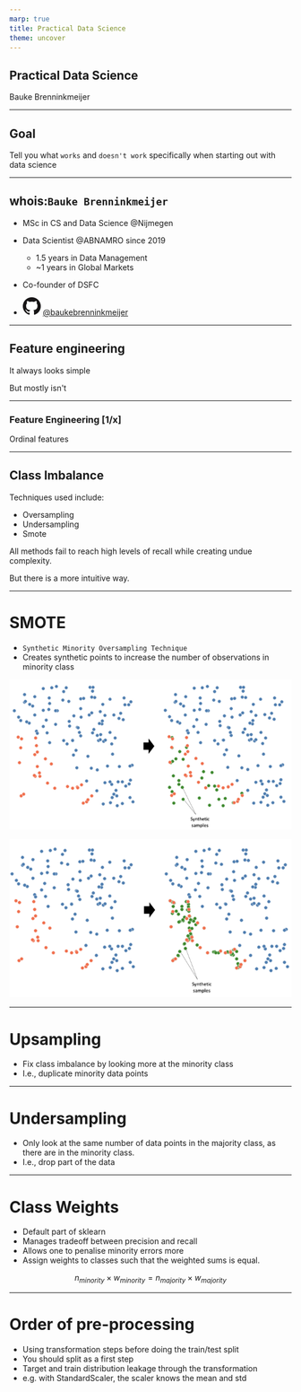 ```yaml
---
marp: true
title: Practical Data Science
theme: uncover
---
```


<!-- _class: invert -->
<!-- ![bg](images/title-background.png) -->

## Practical Data Science

Bauke Brenninkmeijer

<!-- footer: Kaggle Competition for Jr. Data Science 2022 -->

---

<!-- paginate: true -->

## Goal

Tell you what `works`
and `doesn't work`
specifically when starting out
with data science

<!-- footer: Practical Data Science • Bauke Brenninkmeijer -->

---

## whois:`Bauke Brenninkmeijer`

- MSc in CS and Data Science @Nijmegen
- Data Scientist @ABNAMRO since 2019
  - 1.5 years in Data Management
  - ~1 years in Global Markets
- Co-founder of DSFC

- [![github_logo](images/GitHub-Mark-32px.png)](https://github.com/Baukebrenninkmeijer) [@baukebrenninkmeijer](https://github.com/Baukebrenninkmeijer)

---

## Feature engineering

It always looks simple

But mostly isn't

---

### Feature Engineering [1/x]

Ordinal features

---

## Class Imbalance
Techniques used include:
- Oversampling
- Undersampling
- Smote

All methods fail to reach high levels of recall while creating undue complexity.

But there is a more intuitive way.

---

<!-- _paginate: False -->

# SMOTE
- `Synthetic Minority Oversampling Technique`
- Creates synthetic points to increase the number of observations in minority class

![bg right vertical](images/smote_theory.png)

![bg right](images/smote_actually.png)

---

# Upsampling

- Fix class imbalance by looking more at the minority class
- I.e., duplicate minority data points

---

# Undersampling

- Only look at the same number of data points in the majority class, as there are in the minority class.
- I.e., drop part of the data

---

# Class Weights

- Default part of sklearn
- Manages tradeoff between precision and recall
- Allows one to penalise minority errors more
- Assign weights to classes such that the weighted sums is equal.

$$
n_{minority} \times w_{minority} = n_{majority} \times w_{majority}
$$

---

# Order of pre-processing

- Using transformation steps before doing the train/test split
- You should split as a first step
- Target and train distribution leakage through the transformation
- e.g. with StandardScaler, the scaler knows the mean and std